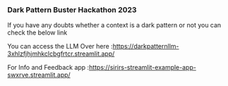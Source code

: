 ### Dark Pattern Buster Hackathon 2023

If you have any doubts whether a context is a dark pattern or not you can check the below link 


You can access the LLM Over here :https://darkpatternllm-3xhlzfjhjmhkclcbgfrtcr.streamlit.app/

For Info and Feedback app :https://sirirs-streamlit-example-app-swxrve.streamlit.app/
